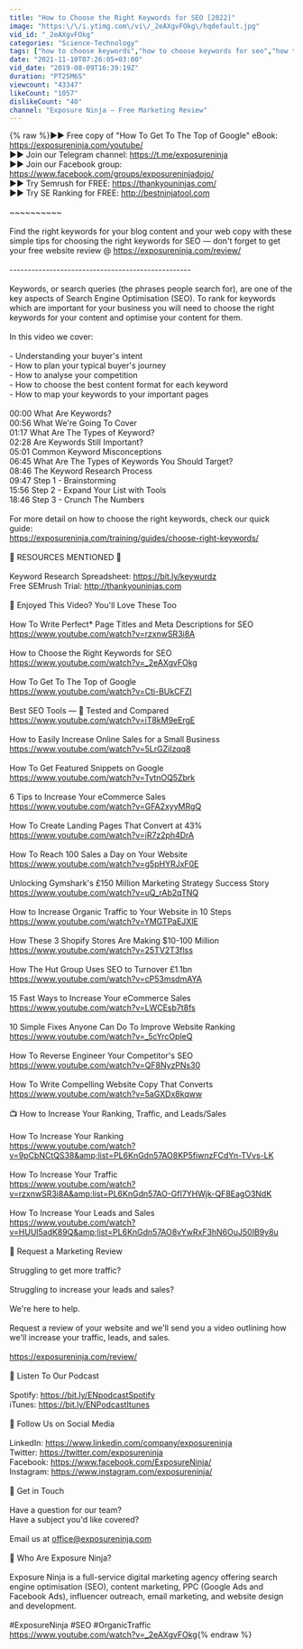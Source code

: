 ```yaml
---
title: "How to Choose the Right Keywords for SEO [2022]"
image: "https:\/\/i.ytimg.com\/vi\/_2eAXgvFOkg\/hqdefault.jpg"
vid_id: "_2eAXgvFOkg"
categories: "Science-Technology"
tags: ["how to choose keywords","how to choose keywords for seo","how to do keyword research"]
date: "2021-11-10T07:26:05+03:00"
vid_date: "2019-08-09T16:39:19Z"
duration: "PT25M6S"
viewcount: "43347"
likeCount: "1057"
dislikeCount: "40"
channel: "Exposure Ninja — Free Marketing Review"
---
```

{% raw %}►► Free copy of &quot;How To Get To The Top of Google&quot; eBook: <a rel="nofollow" target="blank" href="https://exposureninja.com/youtube/">https://exposureninja.com/youtube/</a><br />►► Join our Telegram channel: <a rel="nofollow" target="blank" href="https://t.me/exposureninja">https://t.me/exposureninja</a><br />►► Join our Facebook group: <a rel="nofollow" target="blank" href="https://www.facebook.com/groups/exposureninjadojo/">https://www.facebook.com/groups/exposureninjadojo/</a><br />►► Try Semrush for FREE: <a rel="nofollow" target="blank" href="https://thankyouninjas.com/">https://thankyouninjas.com/</a><br />►► Try SE Ranking for FREE: <a rel="nofollow" target="blank" href="http://bestninjatool.com">http://bestninjatool.com</a><br /><br />~~~~~~~~~~<br /><br />Find the right keywords for your blog content and your web copy with these simple tips for choosing the right keywords for SEO — don't forget to get your free website review @ <a rel="nofollow" target="blank" href="https://exposureninja.com/review/">https://exposureninja.com/review/</a><br /><br />--------------------------------------------------<br /><br />Keywords, or search queries (the phrases people search for), are one of the key aspects of Search Engine Optimisation (SEO). To rank for keywords which are important for your business you will need to choose the right keywords for your content and optimise your content for them.<br /><br />In this video we cover:<br /><br />- Understanding your buyer's intent<br />- How to plan your typical buyer's journey<br />- How to analyse your competition<br />- How to choose the best content format for each keyword<br />- How to map your keywords to your important pages<br /><br />00:00 What Are Keywords?<br />00:56 What We're Going To Cover<br />01:17 What Are The Types of Keyword?<br />02:28 Are Keywords Still Important?<br />05:01 Common Keyword Misconceptions<br />06:45 What Are The Types of Keywords You Should Target?<br />08:46 The Keyword Research Process<br />09:47 Step 1 - Brainstorming<br />15:56 Step 2 - Expand Your List with Tools<br />18:46 Step 3 - Crunch The Numbers<br /><br />For more detail on how to choose the right keywords, check our quick guide:<br /><a rel="nofollow" target="blank" href="https://exposureninja.com/training/guides/choose-right-keywords/">https://exposureninja.com/training/guides/choose-right-keywords/</a><br /><br />🔗 RESOURCES MENTIONED 🔗<br /><br />Keyword Research Spreadsheet: <a rel="nofollow" target="blank" href="https://bit.ly/keywurdz">https://bit.ly/keywurdz</a><br />Free SEMrush Trial: <a rel="nofollow" target="blank" href="http://thankyouninjas.com">http://thankyouninjas.com</a><br /><br />🎥 Enjoyed This Video? You'll Love These Too<br /><br />How To Write Perfect* Page Titles and Meta Descriptions for SEO<br /><a rel="nofollow" target="blank" href="https://www.youtube.com/watch?v=rzxnwSR3i8A">https://www.youtube.com/watch?v=rzxnwSR3i8A</a><br /><br />How to Choose the Right Keywords for SEO<br /><a rel="nofollow" target="blank" href="https://www.youtube.com/watch?v=_2eAXgvFOkg">https://www.youtube.com/watch?v=_2eAXgvFOkg</a><br /><br />How To Get To The Top of Google<br /><a rel="nofollow" target="blank" href="https://www.youtube.com/watch?v=Cti-BUkCFZI">https://www.youtube.com/watch?v=Cti-BUkCFZI</a><br /><br />Best SEO Tools — 🥊 Tested and Compared<br /><a rel="nofollow" target="blank" href="https://www.youtube.com/watch?v=iT8kM9eErgE">https://www.youtube.com/watch?v=iT8kM9eErgE</a><br /><br />How to Easily Increase Online Sales for a Small Business<br /><a rel="nofollow" target="blank" href="https://www.youtube.com/watch?v=5LrGZiIzqq8">https://www.youtube.com/watch?v=5LrGZiIzqq8</a><br /><br />How To Get Featured Snippets on Google<br /><a rel="nofollow" target="blank" href="https://www.youtube.com/watch?v=TytnOQ5Zbrk">https://www.youtube.com/watch?v=TytnOQ5Zbrk</a><br /><br />6 Tips to Increase Your eCommerce Sales<br /><a rel="nofollow" target="blank" href="https://www.youtube.com/watch?v=GFA2xyyMRgQ">https://www.youtube.com/watch?v=GFA2xyyMRgQ</a><br /><br />How To Create Landing Pages That Convert at 43%<br /><a rel="nofollow" target="blank" href="https://www.youtube.com/watch?v=jR7z2ph4DrA">https://www.youtube.com/watch?v=jR7z2ph4DrA</a><br /><br />How To Reach 100 Sales a Day on Your Website<br /><a rel="nofollow" target="blank" href="https://www.youtube.com/watch?v=g5pHYRJxF0E">https://www.youtube.com/watch?v=g5pHYRJxF0E</a><br /><br />Unlocking Gymshark's £150 Million Marketing Strategy Success Story<br /><a rel="nofollow" target="blank" href="https://www.youtube.com/watch?v=uQ_rAb2qTNQ">https://www.youtube.com/watch?v=uQ_rAb2qTNQ</a><br /><br />How to Increase Organic Traffic to Your Website in 10 Steps<br /><a rel="nofollow" target="blank" href="https://www.youtube.com/watch?v=YMGTPaEJXlE">https://www.youtube.com/watch?v=YMGTPaEJXlE</a><br /><br />How These 3 Shopify Stores Are Making $10-100 Million<br /><a rel="nofollow" target="blank" href="https://www.youtube.com/watch?v=25TV2T3flss">https://www.youtube.com/watch?v=25TV2T3flss</a><br /><br />How The Hut Group Uses SEO to Turnover £1.1bn<br /><a rel="nofollow" target="blank" href="https://www.youtube.com/watch?v=cP53msdmAYA">https://www.youtube.com/watch?v=cP53msdmAYA</a><br /><br />15 Fast Ways to Increase Your eCommerce Sales<br /><a rel="nofollow" target="blank" href="https://www.youtube.com/watch?v=LWCEsb7t8fs">https://www.youtube.com/watch?v=LWCEsb7t8fs</a><br /><br />10 Simple Fixes Anyone Can Do To Improve Website Ranking<br /><a rel="nofollow" target="blank" href="https://www.youtube.com/watch?v=_5cYrcOpleQ">https://www.youtube.com/watch?v=_5cYrcOpleQ</a><br /><br />How To Reverse Engineer Your Competitor's SEO<br /><a rel="nofollow" target="blank" href="https://www.youtube.com/watch?v=QF8NyzPNs30">https://www.youtube.com/watch?v=QF8NyzPNs30</a><br /><br />How To Write Compelling Website Copy That Converts<br /><a rel="nofollow" target="blank" href="https://www.youtube.com/watch?v=5aGXDx8kqww">https://www.youtube.com/watch?v=5aGXDx8kqww</a><br /><br />📺 How to Increase Your Ranking, Traffic, and Leads/Sales<br /><br />How To Increase Your Ranking<br /><a rel="nofollow" target="blank" href="https://www.youtube.com/watch?v=9pCbNCtQS38&amp;list=PL6KnGdn57AO8KP5fiwnzFCdYn-TVvs-LK">https://www.youtube.com/watch?v=9pCbNCtQS38&amp;list=PL6KnGdn57AO8KP5fiwnzFCdYn-TVvs-LK</a><br /><br />How To Increase Your Traffic<br /><a rel="nofollow" target="blank" href="https://www.youtube.com/watch?v=rzxnwSR3i8A&amp;list=PL6KnGdn57AO-GfI7YHWjk-QF8EagO3NdK">https://www.youtube.com/watch?v=rzxnwSR3i8A&amp;list=PL6KnGdn57AO-GfI7YHWjk-QF8EagO3NdK</a><br /><br />How To Increase Your Leads and Sales<br /><a rel="nofollow" target="blank" href="https://www.youtube.com/watch?v=HUUl5adK89Q&amp;list=PL6KnGdn57AO8vYwRxF3hN6OuJ50IB9y8u">https://www.youtube.com/watch?v=HUUl5adK89Q&amp;list=PL6KnGdn57AO8vYwRxF3hN6OuJ50IB9y8u</a><br /><br />🔎 Request a Marketing Review<br /><br />Struggling to get more traffic?<br /><br />Struggling to increase your leads and sales?<br /><br />We're here to help.<br /><br />Request a review of your website and we'll send you a video outlining how we'll increase your traffic, leads, and sales.<br /><br /><a rel="nofollow" target="blank" href="https://exposureninja.com/review/">https://exposureninja.com/review/</a><br /><br />🎤 Listen To Our Podcast<br /><br />Spotify: <a rel="nofollow" target="blank" href="https://bit.ly/ENpodcastSpotify">https://bit.ly/ENpodcastSpotify</a><br />iTunes: <a rel="nofollow" target="blank" href="https://bit.ly/ENPodcastItunes">https://bit.ly/ENPodcastItunes</a><br /><br />🤩 Follow Us on Social Media<br /><br />LinkedIn: <a rel="nofollow" target="blank" href="https://www.linkedin.com/company/exposureninja">https://www.linkedin.com/company/exposureninja</a><br />Twitter: <a rel="nofollow" target="blank" href="https://twitter.com/exposureninja">https://twitter.com/exposureninja</a><br />Facebook: <a rel="nofollow" target="blank" href="https://www.facebook.com/ExposureNinja/">https://www.facebook.com/ExposureNinja/</a><br />Instagram: <a rel="nofollow" target="blank" href="https://www.instagram.com/exposureninja/">https://www.instagram.com/exposureninja/</a><br /><br />📧 Get in Touch<br /><br />Have a question for our team?<br />Have a subject you'd like covered?<br /><br />Email us at office@exposureninja.com<br /><br />👋 Who Are Exposure Ninja?<br /><br />Exposure Ninja is a full-service digital marketing agency offering search engine optimisation (SEO), content marketing, PPC (Google Ads and Facebook Ads), influencer outreach, email marketing, and website design and development.<br /><br />#ExposureNinja #SEO #OrganicTraffic<br /><a rel="nofollow" target="blank" href="https://www.youtube.com/watch?v=_2eAXgvFOkg">https://www.youtube.com/watch?v=_2eAXgvFOkg</a>{% endraw %}
